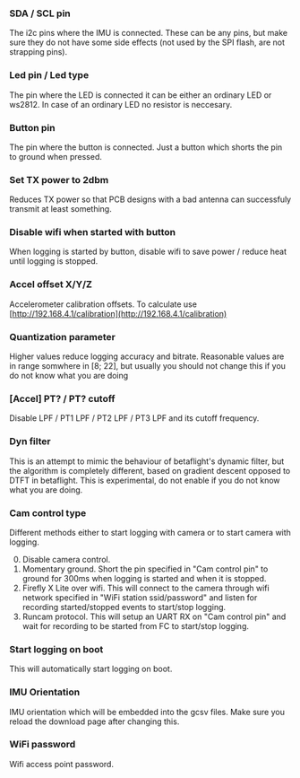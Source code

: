 ### SDA / SCL pin
The i2c pins where the IMU is connected. These can be any pins, but make sure they do not have some side effects (not used by the SPI flash, are not strapping pins).
### Led pin / Led type
The pin where the LED is connected it can be either an ordinary LED or ws2812. In case of an ordinary LED no resistor is neccesary.
### Button pin
The pin where the button is connected. Just a button which shorts the pin to ground when pressed.
### Set TX power to 2dbm
Reduces TX power so that PCB designs with a bad antenna can successfuly transmit at least something.
### Disable wifi when started with button
When logging is started by button, disable wifi to save power / reduce heat until logging is stopped.
### Accel offset X/Y/Z
Accelerometer calibration offsets. To calculate use [http://192.168.4.1/calibration](http://192.168.4.1/calibration)
### Quantization parameter
Higher values reduce logging accuracy and bitrate. Reasonable values are in range somwhere in [8; 22], but usually you should not change this if you do not know what you are doing
### \[Accel\] PT? / PT? cutoff
Disable LPF / PT1 LPF / PT2 LPF / PT3 LPF and its cutoff frequency.
### Dyn filter
This is an attempt to mimic the behaviour of betaflight's dynamic filter, but the algorithm is completely different, based on gradient descent opposed to DTFT in betaflight. This is experimental, do not enable if you do not know what you are doing.
### Cam control type
Different methods either to start logging with camera or to start camera with logging.

0. Disable camera control.
1. Momentary ground. Short the pin specified in "Cam control pin" to ground for 300ms when logging is started and when it is stopped.
2. Firefly X Lite over wifi. This will connect to the camera through wifi network specified in "WiFi station ssid/password" and listen for recording started/stopped events to start/stop logging.
3. Runcam protocol. This will setup an UART RX on "Cam control pin" and wait for recording to be started from FC to start/stop logging.
### Start logging on boot
This will automatically start logging on boot.
### IMU Orientation
IMU orientation which will be embedded into the gcsv files. Make sure you reload the download page after changing this.
### WiFi password
Wifi access point password.